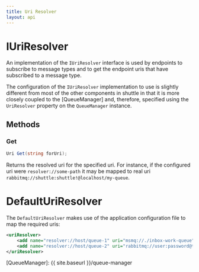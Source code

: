 ```yaml
---
title: Uri Resolver
layout: api
---
```

# IUriResolver

An implementation of the `IUriResolver` interface is used by endpoints to subscribe to message types and to get the endpoint uris that have subscribed to a message type.

The configuration of the `IUriResolver` implementation to use is slightly different from most of the other components in shuttle in that it is more closely coupled to the [QueueManager] and, therefore, specified using the `UriResolver` property on the `QueueManager` instance.

## Methods

### Get

~~~ c#
Uri Get(string forUri);
~~~

Returns the resolved uri for the specified uri.  For instance, if the configured uri were `resolver://some-path` it may be mapped to real uri `rabbitmq://shuttle:shuttle!@localhost/my-queue`.

# DefaultUriResolver

The `DefaultUriResolver` makes use of the application configuration file to map the required uris:

~~~ xml
<uriResolver>
    <add name="resolver://host/queue-1" uri="msmq://./inbox-work-queue" />
    <add name="resolver://host/queue-2" uri="rabbitmq://user:password@the-server/inbox-work-queue" />
</uriResolver>
~~~

[QueueManager]: {{ site.baseurl }}/queue-manager